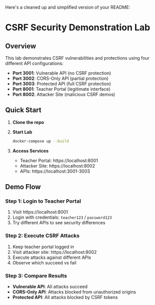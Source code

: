 Here's a cleaned up and simplified version of your README:

# CSRF Security Demonstration Lab

## Overview
This lab demonstrates CSRF vulnerabilities and protections using four different API configurations:

- **Port 3001**: Vulnerable API (no CSRF protection)
- **Port 3002**: CORS-Only API (partial protection) 
- **Port 3003**: Protected API (full CSRF protection)
- **Port 8001**: Teacher Portal (legitimate interface)
- **Port 8002**: Attacker Site (malicious CSRF demos)

## Quick Start

1. **Clone the repo**

2. **Start Lab**
   ```bash
   docker-compose up --build
   ```

3. **Access Services**
   - Teacher Portal: https://localhost:8001
   - Attacker Site: https://localhost:8002
   - APIs: https://localhost:3001-3003

## Demo Flow

### Step 1: Login to Teacher Portal
1. Visit https://localhost:8001
2. Login with credentials: `teacher123` / `password123`
3. Try different APIs to see security differences

### Step 2: Execute CSRF Attacks
1. Keep teacher portal logged in
2. Visit attacker site: https://localhost:8002
3. Execute attacks against different APIs
4. Observe which succeed vs fail

### Step 3: Compare Results
- **Vulnerable API**: All attacks succeed
- **CORS-Only API**: Attacks blocked from unauthorized origins
- **Protected API**: All attacks blocked by CSRF tokens

